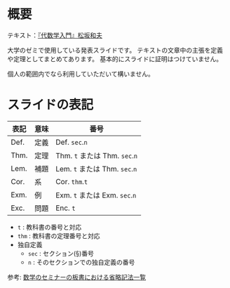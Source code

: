 # 概要

テキスト：[『代数学入門』松坂和夫](https://www.iwanami.co.jp/book/b378349.html)

大学のゼミで使用している発表スライドです。
テキストの文章中の主張を定義や定理としてまとめてあります。
基本的にスライドに証明はつけていません。

個人の範囲内でなら利用していただいて構いません。

# スライドの表記

|表記|意味|番号|
|---|---|---|
|Def.|定義|Def. `sec`.`n`|
|Thm.|定理|Thm. `t` または Thm. `sec`.`n`|
|Lem.|補題|Lem. `t` または Thm. `sec`.`n`|
|Cor.|系|Cor. `thm`.`t`|
|Exm.|例|Exm. `t` または Exm. `sec`.`n`|
|Exc.|問題|Enc. `t`|

- `t` : 教科書の番号と対応
- `thm` : 教科書の定理番号と対応
- 独自定義
  - `sec` : セクション(§)番号
  - `n` : そのセクションでの独自定義の番号

参考: [数学のセミナーの板書における省略記法一覧](http://iso.2022.jp/math/abbrev/)

